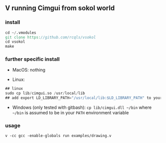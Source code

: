 ## V running Cimgui from sokol world 

### install

```v
cd ~/.vmodules
git clone https://github.com/rcqls/vsokol
cd vsokol
make
```

### further specific install

* MacOS: nothing

* Linux: 
```v
## linux 
sudo cp lib/cimgui.so /usr/local/lib 
## add export LD_LIBRARY_PATH="/usr/local/lib:$LD_LIBRARY_PATH" to your shell config file
```

* Windows (only tested with gitbash): `cp lib/cimgui.dll ~/bin` where `~/bin` is assumed to be in your `PATH` environment variable

### usage

`v -cc gcc -enable-globals run examples/drawing.v`
